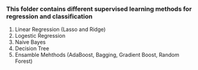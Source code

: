 ### This folder contains different supervised learning methods for regression and classification
1. Linear Regression (Lasso and Ridge)
2. Logestic Regression
3. Naive Bayes
4. Decision Tree
5. Ensamble Mehthods (AdaBoost, Bagging, Gradient Boost, Random Forest)


